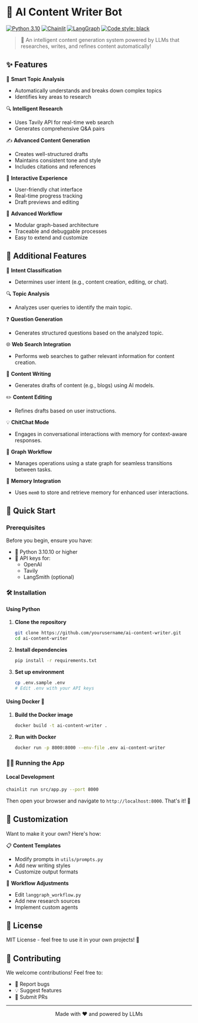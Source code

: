 # 🤖 AI Content Writer Bot

[![Python 3.10](https://img.shields.io/badge/python-3.10-blue.svg)](https://www.python.org/downloads/)
[![Chainlit](https://img.shields.io/badge/chainlit-0.7.700-orange)](https://github.com/Chainlit/chainlit)
[![LangGraph](https://img.shields.io/badge/langgraph-latest-green)](https://github.com/langchain-ai/langgraph)
[![Code style: black](https://img.shields.io/badge/code%20style-black-000000.svg)](https://github.com/psf/black)

> 📝 An intelligent content generation system powered by LLMs that researches, writes, and refines content automatically!

## ✨ Features

🧠 **Smart Topic Analysis**
- Automatically understands and breaks down complex topics
- Identifies key areas to research

🔍 **Intelligent Research**
- Uses Tavily API for real-time web search
- Generates comprehensive Q&A pairs

✍️ **Advanced Content Generation**
- Creates well-structured drafts
- Maintains consistent tone and style
- Includes citations and references

🎯 **Interactive Experience**
- User-friendly chat interface
- Real-time progress tracking
- Draft previews and editing

🔄 **Advanced Workflow**
- Modular graph-based architecture
- Traceable and debuggable processes
- Easy to extend and customize

## 🧩 Additional Features

💬 **Intent Classification**
- Determines user intent (e.g., content creation, editing, or chat).

🔍 **Topic Analysis**
- Analyzes user queries to identify the main topic.

❓ **Question Generation**
- Generates structured questions based on the analyzed topic.

🌐 **Web Search Integration**
- Performs web searches to gather relevant information for content creation.

📝 **Content Writing**
- Generates drafts of content (e.g., blogs) using AI models.

✏️ **Content Editing**
- Refines drafts based on user instructions.

💡 **ChitChat Mode**
- Engages in conversational interactions with memory for context-aware responses.

🔄 **Graph Workflow**
- Manages operations using a state graph for seamless transitions between tasks.

🧠 **Memory Integration**
- Uses `mem0` to store and retrieve memory for enhanced user interactions.

## 🚀 Quick Start

### Prerequisites

Before you begin, ensure you have:

- 🐍 Python 3.10.10 or higher
- 🔑 API keys for:
  - OpenAI
  - Tavily
  - LangSmith (optional)

### 🛠️ Installation

#### Using Python

1. **Clone the repository**
   ```bash
   git clone https://github.com/yourusername/ai-content-writer.git
   cd ai-content-writer
   ```

2. **Install dependencies**
   ```bash
   pip install -r requirements.txt
   ```

3. **Set up environment**
   ```bash
   cp .env.sample .env
   # Edit .env with your API keys
   ```

#### Using Docker 🐳

1. **Build the Docker image**
   ```bash
   docker build -t ai-content-writer .
   ```

2. **Run with Docker**
   ```bash
   docker run -p 8000:8000 --env-file .env ai-content-writer
   ```

### 🏃‍♂️ Running the App

#### Local Development
```bash
chainlit run src/app.py --port 8000
```

Then open your browser and navigate to `http://localhost:8000`. That's it! 🎉

## 🎨 Customization

Want to make it your own? Here's how:

📋 **Content Templates**
- Modify prompts in `utils/prompts.py`
- Add new writing styles
- Customize output formats

🔧 **Workflow Adjustments**
- Edit `langgraph_workflow.py`
- Add new research sources
- Implement custom agents

## 📄 License

MIT License - feel free to use it in your own projects! 🎁

## 🤝 Contributing

We welcome contributions! Feel free to:
- 🐛 Report bugs
- 💡 Suggest features
- 🔧 Submit PRs

---

<p align="center">
Made with ❤️ and powered by LLMs
</p>
